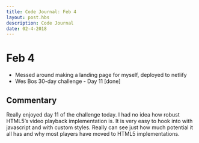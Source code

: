 ```yaml
---
title: Code Journal: Feb 4
layout: post.hbs
description: Code Journal
date: 02-4-2018
---
```

# Feb 4

- Messed around making a landing page for myself, deployed to netlify
- Wes Bos 30-day challenge - Day 11 [done]

## Commentary

Really enjoyed day 11 of the challenge today.  I had no idea how robust HTML5’s video playback implementation is.  It is very easy to hook into with javascript and with custom styles.  Really can see just how much potential it all has and why most players have moved to HTML5 implementations.